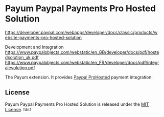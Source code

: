 # Payum Paypal Payments Pro Hosted Solution
https://developer.paypal.com/webapps/developer/docs/classic/products/website-payments-pro-hosted-solution

Development and Integration
https://www.paypalobjects.com/webstatic/en_GB/developer/docs/pdf/hostedsolution_uk.pdf
https://www.paypalobjects.com/webstatic/en_FR/developer/docs/pdf/integralevolution.pdf

The Payum extension. It provides [Paypal ProHosted](https://developer.paypal.com/docs/classic/paypal-payments-pro/integration-guide/WPWebsitePaymentsPro/) payment integration.

## License

Payum Paypal Payments Pro Hosted Solution is released under the [MIT License](LICENSE).
  fdsf